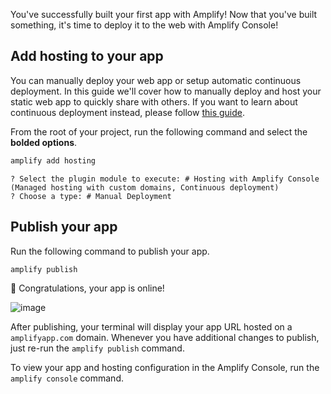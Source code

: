 You've successfully built your first app with Amplify! Now that you've built something, it's time to deploy it to the web with Amplify Console!

## Add hosting to your app
You can manually deploy your web app or setup automatic continuous deployment. In this guide we'll cover how to manually deploy and host your static web app to quickly share with others. If you want to learn about continuous deployment instead, please follow [this guide](https://docs.aws.amazon.com/amplify/latest/userguide/multi-environments.html#standard).

From the root of your project, run the following command and select the **bolded options**. 
```bash
amplify add hosting
```

```console
? Select the plugin module to execute: # Hosting with Amplify Console (Managed hosting with custom domains, Continuous deployment)
? Choose a type: # Manual Deployment
```

## Publish your app

Run the following command to publish your app.

```bash
amplify publish
```

👏 Congratulations, your app is online!

![image](~/images/browser-published.png) 

After publishing, your terminal will display your app URL hosted on a `amplifyapp.com` domain. Whenever you have additional changes to publish, just re-run the `amplify publish` command. 

To view your app and hosting configuration in the Amplify Console, run the `amplify console` command.
